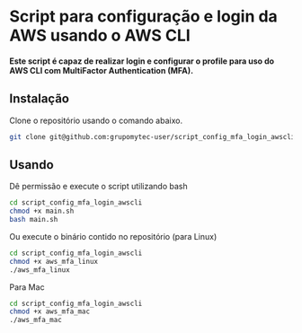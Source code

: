 # Script para configuração e login da AWS usando o AWS CLI

#### Este script é capaz de realizar login e configurar o profile para uso do AWS CLI com MultiFactor Authentication (MFA).

## Instalação

Clone o repositório usando o comando abaixo.

```bash
git clone git@github.com:grupomytec-user/script_config_mfa_login_awscli.git
```

## Usando
Dê permissão e execute o script utilizando bash

```bash
cd script_config_mfa_login_awscli
chmod +x main.sh
bash main.sh
```
Ou execute o binário contido no repositório (para Linux)
```bash
cd script_config_mfa_login_awscli
chmod +x aws_mfa_linux
./aws_mfa_linux
```
Para Mac
```bash
cd script_config_mfa_login_awscli
chmod +x aws_mfa_mac
./aws_mfa_mac
```